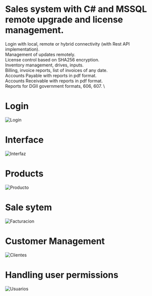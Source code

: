# Sales system with C# and MSSQL remote upgrade and license management.

Login with local, remote or hybrid connectivity (with Rest API implementation).\
Management of updates remotely.\
License control based on SHA256 encryption.\
Inventory management, drives, inputs.\
Billing, invoice reports, list of invoices of any date.\
Accounts Payable with reports in pdf format.\
Accounts Receivable with reports in pdf format.\
Reports for DGII government formats, 606, 607. \

# Login

![Login](https://user-images.githubusercontent.com/113195223/191454690-f65086f3-9cf0-4b6a-b40f-e3700acc455d.gif)

# Interface
![Interfaz](https://user-images.githubusercontent.com/113195223/191454734-d19b3cbb-d899-4d34-9d4d-40a241204d0f.gif)

# Products
![Producto](https://user-images.githubusercontent.com/113195223/191455296-862a2f6f-4236-4f73-8b5a-d839bbdb58cb.gif)

# Sale sytem
![Facturacion](https://user-images.githubusercontent.com/113195223/191454766-ea8d2795-6541-4f32-9616-74f99809f543.png)

# Customer Management
![Clientes](https://user-images.githubusercontent.com/113195223/191454782-261e8d73-5301-4786-805e-7074e208b7db.gif)

# Handling user permissions
![Usuarios](https://user-images.githubusercontent.com/113195223/191455211-ce880c68-9706-42f5-a605-da5c8f487539.gif)
